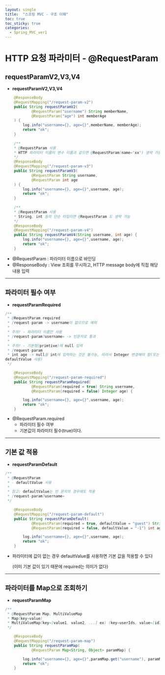 ```yaml
---
layout: single
title:  "스프링 MVC - 구조 이해"
toc: true
toc_sticky: true
categories:
  - Spring_MVC_ver1
---
```


#  HTTP 요청 파라미터 - @RequestParam



## requestParamV2,V3,V4



- **requestParamV2,V3,V4**

```java
	@ResponseBody
    @RequestMapping("/request-param-v2")
    public String requestParamV2(
            @RequestParam("username") String memberName,
            @RequestParam("age") int memberAge
    ) {
        log.info("username={}, age={}",memberName, memberAge);
        return "ok";
    }
	
	/**
 	* @RequestParam 사용
 	* HTTP 파라미터 이름이 변수 이름과 같으면 @RequestParam(name="xx") 생략 가능
 	*/
    @ResponseBody
    @RequestMapping("/request-param-v3")
    public String requestParamV3(
            @RequestParam String username,
            @RequestParam int age
    ) {
        log.info("username={}, age={}",username, age);
        return "ok";
    }
	
	/**
	* @RequestParam 사용
 	* String, int 등의 단순 타입이면 @RequestParam 도 생략 가능
 	*/
    @ResponseBody
    @RequestMapping("/request-param-v4")
    public String requestParamV4(String username, int age) {
        log.info("username={}, age={}",username, age);
        return "ok";
    }
```

- @RequestParam : 파라미터 이름으로 바인딩
- @ResponseBody : View 조회를 무시하고, HTTP message body에 직접 해당 내용 입력

---

## 파라미터 필수 여부

- **requestParamRequired**

```java
/**
 * @RequestParam.required
 * /request-param -> username이 없으므로 예외
 *
 * 주의! - 파라미터 이름만 사용
 * /request-param?username= -> 빈문자로 통과
 *
 * 주의! - 기본형(primtive)에 null 입력
 * /request-param
 * int age -> null을 int에 입력하는 것은 불가능, 따라서 Integer 변경해야 함(또는 다음에 나오는
defaultValue 사용)
 */	

	@ResponseBody
    @RequestMapping("/request-param-required")
    public String requestParamRequired(
            @RequestParam(required = true) String username,
            @RequestParam(required = false) Integer age) {

        log.info("username={}, age={}",username, age);
        return "ok";
    }
```

- @RequestParam.required
  - 파라미터 필수 여부
  - 기본값이 파라미터 필수(true)이다.

---



## 기본 값 적용



- **requestParamDefault**

```java
/**
 * @RequestParam
 * - defaultValue 사용
 *
 * 참고: defaultValue는 빈 문자의 경우에도 적용
 * /request-param?username=
 */

	@ResponseBody
    @RequestMapping("/request-param-default")
    public String requestParamDefault(
            @RequestParam(required = true, defaultValue = "guest") String username,
            @RequestParam(required = false, defaultValue = "-1") int age) {

        log.info("username={}, age={}",username, age);
        return "ok";
    }
```

- 파라미터에 값이 없는 경우 defaultValue를 사용하면 기본 값을 적용할 수 있다

  (이미 기본 값이 있기 때문에 required는 의미가 없다)

---



## 파라미터를 Map으로 조회하기



- **requestParamMap**

```java
/**
 * @RequestParam Map, MultiValueMap
 * Map(key=value)
 * MultiValueMap(key=[value1, value2, ...] ex) (key=userIds, value=[id1, id2])
 */

	@ResponseBody
    @RequestMapping("/request-param-map")
    public String requestParamMap(
            @RequestParam Map<String, Object> paramMap) {

        log.info("username={}, age={}",paramMap.get("username"), paramMap.get("age"));
        return "ok";
    }
```

